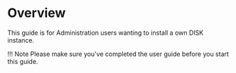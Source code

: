 # Overview

This guide is for Administration users wanting to install a own DISK instance.

!!! Note
    Please make sure you've completed the user guide before you start this guide.

